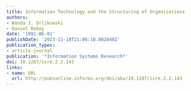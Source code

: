 ```yaml
---
title: Information Technology and the Structuring of Organizations
authors:
- Wanda J. Orlikowski
- Daniel Robey
date: '1991-06-01'
publishDate: '2023-11-18T21:06:10.002648Z'
publication_types:
- article-journal
publication: '*Information Systems Research*'
doi: 10.1287/isre.2.2.143
links:
- name: URL
  url: http://pubsonline.informs.org/doi/abs/10.1287/isre.2.2.143
---
```

